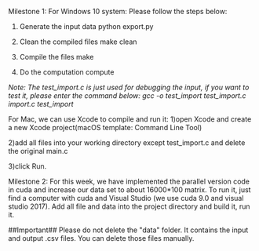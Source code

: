 Milestone 1:
For Windows 10 system:
Please follow the steps below:

1) Generate the input data
python export.py

2) Clean the compiled files
make clean

3) Compile the files
make

4) Do the computation
compute

*Note: The test_import.c is just used for debugging the input, if you want to test it, please enter the command below:
gcc -o test_import test_import.c import.c
test_import*


For Mac, we can use Xcode to compile and run it:
1)open Xcode and create a new Xcode project(macOS template: Command Line Tool)

2)add all files into your working directory except test_import.c and delete the original main.c

3)click Run.


Milestone 2:
For this week, we have implemented the parallel version code in cuda and increase our data set to about 16000*100 matrix. To run it, just find a computer with cuda and Visual Studio
(we use cuda 9.0 and visual studio 2017). Add all file and data into the project directory and build it, run it.



##Important##
Please do not delete the "data" folder. It contains the input and output .csv files.
You can delete those files manually.
